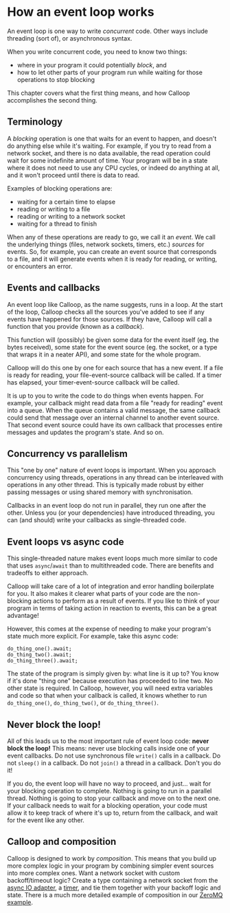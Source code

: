 # How an event loop works

An event loop is one way to write *concurrent* code. Other ways include threading (sort of), or asynchronous syntax.

When you write concurrent code, you need to know two things:

- where in your program it could potentially *block*, and
- how to let other parts of your program run while waiting for those operations to stop blocking

This chapter covers what the first thing means, and how Calloop accomplishes the second thing.

## Terminology

A *blocking* operation is one that waits for an event to happen, and doesn't do anything else while it's waiting. For example, if you try to read from a network socket, and there is no data available, the read operation could wait for some indefinite amount of time. Your program will be in a state where it does not need to use any CPU cycles, or indeed do anything at all, and it won't proceed until there is data to read.

Examples of blocking operations are:

- waiting for a certain time to elapse
- reading or writing to a file
- reading or writing to a network socket
- waiting for a thread to finish

When any of these operations are ready to go, we call it an *event*. We call the underlying things (files, network sockets, timers, etc.) *sources* for events. So, for example, you can create an event source that corresponds to a file, and it will generate events when it is ready for reading, or writing, or encounters an error.

## Events and callbacks

An event loop like Calloop, as the name suggests, runs in a loop.  At the start of the loop, Calloop checks all the sources you've added to see if any events have happened for those sources. If they have, Calloop will call a function that you provide (known as a *callback*).

This function will (possibly) be given some data for the event itself (eg. the bytes received), some state for the event source (eg. the socket, or a type that wraps it in a neater API), and some state for the whole program.

Calloop will do this one by one for each source that has a new event. If a file is ready for reading, your file-event-source callback will be called. If a timer has elapsed, your timer-event-source callback will be called.

It is up to you to write the code to do things when events happen. For example, your callback might read data from a file "ready for reading" event into a queue. When the queue contains a valid message, the same callback could send that message over an internal channel to another event source. That second event source could have its own callback that processes entire messages and updates the program's state. And so on.

## Concurrency vs parallelism

This "one by one" nature of event loops is important. When you approach concurrency using threads, operations in any thread can be interleaved with operations in any other thread. This is typically made robust by either passing messages or using shared memory with synchronisation.

Callbacks in an event loop do not run in parallel, they run one after the other. Unless you (or your dependencies) have introduced threading, you can (and should) write your callbacks as single-threaded code.

## Event loops vs async code

This single-threaded nature makes event loops much more similar to code that uses `async`/`await` than to multithreaded code. There are benefits and tradeoffs to either approach.

Calloop will take care of a lot of integration and error handling boilerplate for you. It also makes it clearer what parts of your code are the non-blocking actions to perform as a result of events. If you like to think of your program in terms of taking action in reaction to events, this can be a great advantage!

However, this comes at the expense of needing to make your program's state much more explicit. For example, take this async code:

```rust,noplayground
do_thing_one().await;
do_thing_two().await;
do_thing_three().await;
```

The state of the program is simply given by: what line is it up to? You know if it's done "thing one" because execution has proceeded to line two. No other state is required. In Calloop, however, you will need extra variables and code so that when your callback is called, it knows whether to run `do_thing_one()`, `do_thing_two()`, or `do_thing_three()`.

## Never block the loop!

All of this leads us to the most important rule of event loop code: **never block the loop!** This means: never use blocking calls inside one of your event callbacks. Do not use synchronous file `write()` calls in a callback. Do not `sleep()` in a callback. Do not `join()` a thread in a callback. Don't you do it!

If you do, the event loop will have no way to proceed, and just... wait for your blocking operation to complete. Nothing is going to run in a parallel thread. Nothing is going to stop your callback and move on to the next one. If your callback needs to wait for a blocking operation, your code must allow it to keep track of where it's up to, return from the callback, and wait for the event like any other.

## Calloop and composition

Calloop is designed to work by *composition*. This means that you build up more complex logic in your program by combining simpler event sources into more complex ones. Want a network socket with custom backoff/timeout logic? Create a type containing a network socket from the [async IO adapter](api/calloop/io/), a [timer](api/calloop/timer), and tie them together with your backoff logic and state. There is a much more detailed example of composition in our [ZeroMQ example](ch03-00-a-full-example-zeromq.md).

